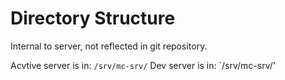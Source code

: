 # Directory Structure
Internal to server, not reflected in git repository.

Acvtive server is in: `/srv/mc-srv/`
Dev server is in: `/srv/mc-srv/'
